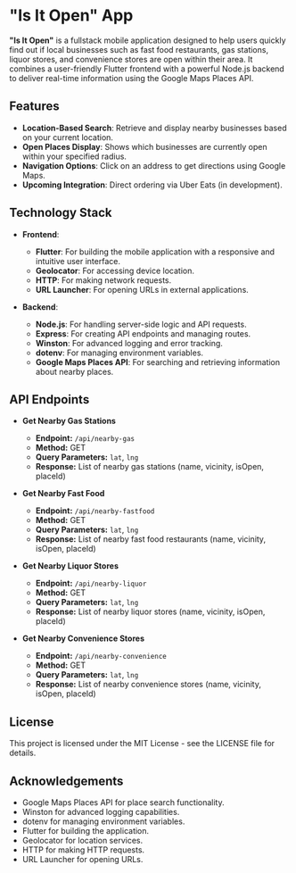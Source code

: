 # "Is It Open" App

**"Is It Open"** is a fullstack mobile application designed to help users quickly find out if local businesses such as fast food restaurants, gas stations, liquor stores, and convenience stores are open within their area. It combines a user-friendly Flutter frontend with a powerful Node.js backend to deliver real-time information using the Google Maps Places API.

## Features

- **Location-Based Search**: Retrieve and display nearby businesses based on your current location.
- **Open Places Display**: Shows which businesses are currently open within your specified radius.
- **Navigation Options**: Click on an address to get directions using Google Maps.
- **Upcoming Integration**: Direct ordering via Uber Eats (in development).

## Technology Stack

- **Frontend**:

  - **Flutter**: For building the mobile application with a responsive and intuitive user interface.
  - **Geolocator**: For accessing device location.
  - **HTTP**: For making network requests.
  - **URL Launcher**: For opening URLs in external applications.

- **Backend**:
  - **Node.js**: For handling server-side logic and API requests.
  - **Express**: For creating API endpoints and managing routes.
  - **Winston**: For advanced logging and error tracking.
  - **dotenv**: For managing environment variables.
  - **Google Maps Places API**: For searching and retrieving information about nearby places.

## API Endpoints

- **Get Nearby Gas Stations**

  - **Endpoint:** `/api/nearby-gas`
  - **Method:** GET
  - **Query Parameters:** `lat`, `lng`
  - **Response:** List of nearby gas stations (name, vicinity, isOpen, placeId)

- **Get Nearby Fast Food**

  - **Endpoint:** `/api/nearby-fastfood`
  - **Method:** GET
  - **Query Parameters:** `lat`, `lng`
  - **Response:** List of nearby fast food restaurants (name, vicinity, isOpen, placeId)

- **Get Nearby Liquor Stores**

  - **Endpoint:** `/api/nearby-liquor`
  - **Method:** GET
  - **Query Parameters:** `lat`, `lng`
  - **Response:** List of nearby liquor stores (name, vicinity, isOpen, placeId)

- **Get Nearby Convenience Stores**
  - **Endpoint:** `/api/nearby-convenience`
  - **Method:** GET
  - **Query Parameters:** `lat`, `lng`
  - **Response:** List of nearby convenience stores (name, vicinity, isOpen, placeId)

## License

This project is licensed under the MIT License - see the LICENSE file for details.

## Acknowledgements

- Google Maps Places API for place search functionality.
- Winston for advanced logging capabilities.
- dotenv for managing environment variables.
- Flutter for building the application.
- Geolocator for location services.
- HTTP for making HTTP requests.
- URL Launcher for opening URLs.
